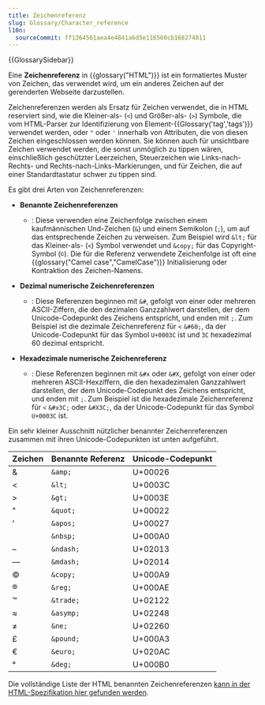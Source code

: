 ```yaml
---
title: Zeichenreferenz
slug: Glossary/Character_reference
l10n:
  sourceCommit: ff1364561aea4e4841a6d5e116560cb168274811
---
```


{{GlossarySidebar}}

Eine **Zeichenreferenz** in {{glossary("HTML")}} ist ein formatiertes Muster von Zeichen, das verwendet wird, um ein anderes Zeichen auf der gerenderten Webseite darzustellen.

Zeichenreferenzen werden als Ersatz für Zeichen verwendet, die in HTML reserviert sind, wie die Kleiner-als- (`<`) und Größer-als- (`>`) Symbole, die vom HTML-Parser zur Identifizierung von Element-{{Glossary('tag','tags')}} verwendet werden, oder `"` oder `'` innerhalb von Attributen, die von diesen Zeichen eingeschlossen werden können. Sie können auch für unsichtbare Zeichen verwendet werden, die sonst unmöglich zu tippen wären, einschließlich geschützter Leerzeichen, Steuerzeichen wie Links-nach-Rechts- und Rechts-nach-Links-Markierungen, und für Zeichen, die auf einer Standardtastatur schwer zu tippen sind.

Es gibt drei Arten von Zeichenreferenzen:

- **Benannte Zeichenreferenzen**

  - : Diese verwenden eine Zeichenfolge zwischen einem kaufmännischen Und-Zeichen (`&`) und einem Semikolon (`;`), um auf das entsprechende Zeichen zu verweisen. Zum Beispiel wird `&lt;` für das Kleiner-als- (`<`) Symbol verwendet und `&copy;` für das Copyright-Symbol (`©`). Die für die Referenz verwendete Zeichenfolge ist oft eine {{glossary("Camel case","CamelCase")}} Initialisierung oder Kontraktion des Zeichen-Namens.

- **Dezimal numerische Zeichenreferenzen**

  - : Diese Referenzen beginnen mit `&#`, gefolgt von einer oder mehreren ASCII-Ziffern, die den dezimalen Ganzzahlwert darstellen, der dem Unicode-Codepunkt des Zeichens entspricht, und enden mit `;`. Zum Beispiel ist die dezimale Zeichenreferenz für `<` `&#60;`, da der Unicode-Codepunkt für das Symbol `U+0003C` ist und `3C` hexadezimal 60 dezimal entspricht.

- **Hexadezimale numerische Zeichenreferenz**
  - : Diese Referenzen beginnen mit `&#x` oder `&#X`, gefolgt von einer oder mehreren ASCII-Hexziffern, die den hexadezimalen Ganzzahlwert darstellen, der dem Unicode-Codepunkt des Zeichens entspricht, und enden mit `;`. Zum Beispiel ist die hexadezimale Zeichenreferenz für `<` `&#x3C;` oder `&#X3C;`, da der Unicode-Codepunkt für das Symbol `U+0003C` ist.

Ein sehr kleiner Ausschnitt nützlicher benannter Zeichenreferenzen zusammen mit ihren Unicode-Codepunkten ist unten aufgeführt.

| Zeichen   | Benannte Referenz | Unicode-Codepunkt |
| --------- | ----------------- | ----------------- |
| &         | `&amp;`           | U+00026           |
| <         | `&lt;`            | U+0003C           |
| >         | `&gt;`            | U+0003E           |
| "         | `&quot;`          | U+00022           |
| '         | `&apos;`          | U+00027           |
|           | `&nbsp;`          | U+000A0           |
| –         | `&ndash;`         | U+02013           |
| —         | `&mdash;`         | U+02014           |
| ©         | `&copy;`          | U+000A9           |
| ®         | `&reg;`           | U+000AE           |
| ™         | `&trade;`         | U+02122           |
| ≈         | `&asymp;`         | U+02248           |
| ≠         | `&ne;`            | U+02260           |
| £         | `&pound;`         | U+000A3           |
| €         | `&euro;`          | U+020AC           |
| °         | `&deg;`           | U+000B0           |

Die vollständige Liste der HTML benannten Zeichenreferenzen [kann in der HTML-Spezifikation hier gefunden werden](https://html.spec.whatwg.org/multipage/named-characters.html#named-character-references).
